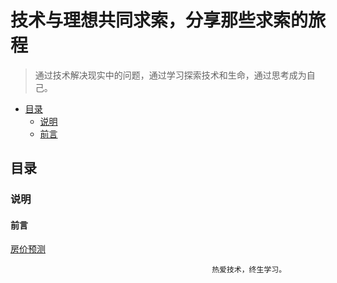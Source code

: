 # 技术与理想共同求索，分享那些求索的旅程

> 通过技术解决现实中的问题，通过学习探索技术和生命，通过思考成为自己。

- [目录](#目录)
  - [说明](#说明)
  - [前言](#前言)

## 目录
### 说明

#### 前言

[房价预测](http://htmlpreview.github.io/?https://github.com/ahaqu01/ahaqu01.github.io/blob/d7308326dbcbe9acc0c7d9c54ee15dd5fc0d2926/pred_house_price.html)


                                                 热爱技术，终生学习。
